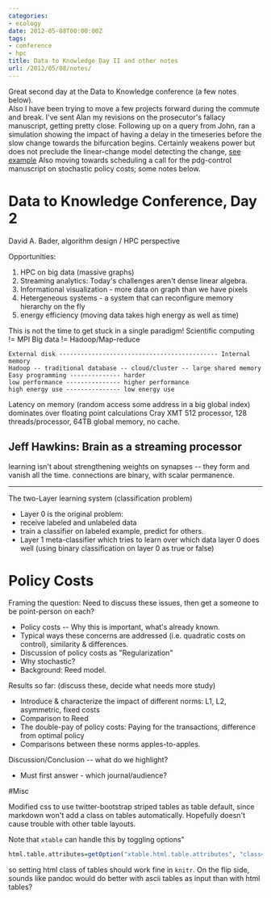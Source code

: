 ```yaml
---
categories:
- ecology
date: 2012-05-08T00:00:00Z
tags:
- conference
- hpc
title: Data to Knowledge Day II and other notes
url: /2012/05/08/notes/
---
```


Great second day at the Data to Knowledge conference (a few notes below).  
Also I have been trying to move a few projects forward during the commute
and break. I've sent Alan my revisions on the prosecutor's fallacy manuscript,
getting pretty close. Following up on a query from John, ran a simulation 
showing the impact of having a delay in the timeseries before the slow 
change towards the bifurcation begins.  Certainly weakens power but 
does not preclude the linear-change model detecting the change, 
[see example](https://github.com/cboettig/earlywarning/blob/59e6da5cee663447509db0441c81fe4a6b960c34/inst/examples/delayed.md)
Also moving towards scheduling a call for the pdg-control manuscript on
stochastic policy costs; some notes below.  





Data to Knowledge Conference, Day 2
=========================

David A. Bader, algorithm design / HPC perspective

Opportunities:

1. HPC on big data (massive graphs) 
2. Streaming analytics:  Today's challenges aren't dense linear algebra. 
3. Informational visualization - more data on graph than we have pixels
4. Hetergeneous systems - a system that can reconfigure memory hierarchy on the fly
5. energy efficiency (moving data takes high energy as well as time)

This is not the time to get stuck in a single paradigm!
Scientific computing != MPI
Big data != Hadoop/Map-reduce

```
External disk -------------------------------------------- Internal memory
Hadoop -- traditional database -- cloud/cluster -- large shared memory
Easy programming -------------- harder
low performance --------------- higher performance
high energy use --------------- low energy use
```

Latency on memory (random access some address in a big global index) dominates over floating point calculations
Cray XMT 512 processor, 128 threads/processor, 64TB global memory, no cache.  



Jeff Hawkins: Brain as a streaming processor
----------

learning isn't about strengthening weights on synapses -- they form and vanish all the time.  connections are binary, with scalar permanence.  



------

The two-Layer learning system (classification problem)

* Layer 0 is the original problem:
* receive labeled and unlabeled data
* train a classifier on labeled example, predict for others.
* Layer 1 meta-classifier which tries to learn over which data layer 0 does well (using binary classification on layer 0 as true or false)





Policy Costs
===========

Framing the question: Need to discuss these issues, then get a someone to be point-person on each?

-  Policy costs -- Why this is important, what's already known. 
-  Typical ways these concerns are addressed (i.e. quadratic costs on control), similarity & differences.
-  Discussion of policy costs as "Regularization" 
-  Why stochastic?
-  Background: Reed model. 

Results so far: (discuss these, decide what needs more study)

-  Introduce & characterize the impact of different norms: L1, L2, asymmetric, fixed costs
-  Comparison to Reed
-  The double-pay of policy costs: Paying for the transactions, difference from optimal policy
-  Comparisons between these norms apples-to-apples. 

Discussion/Conclusion -- what do we highlight?

-  Must first answer - which journal/audience?




#Misc 

Modified css to use twitter-bootstrap striped tables as table default, since
markdown won't add a class on tables automatically.  Hopefully doesn't cause 
trouble with other table layouts.  


Note that `xtable` can handle this by toggling options"

```r
html.table.attributes=getOption("xtable.html.table.attributes", "class=table-striped"),
```

so setting html class of tables should work fine in `knitr`.  On the flip side,
sounds like pandoc would do better with ascii tables as input than with html tables?



